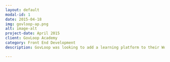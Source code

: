 ```yaml
---
layout: default
modal-id: 1
date: 2015-04-18
img: govloop-ap.png
alt: image-alt
project-date: April 2015
client: GovLoop Academy
category: Front End Development
description: GovLoop was looking to add a learning platform to their WordPress site. The requirement was to make it white-label so they could sell it to clients as well as use a customized version on their own site. I worked on the front end architecture and coded several of the templates along with a large team at 10up. One of the main interactive features is a to-do list style app called the Action Plan. The site is an MVP of a very complex information architecture, but one that I'm very proud to have worked on.

---
```

